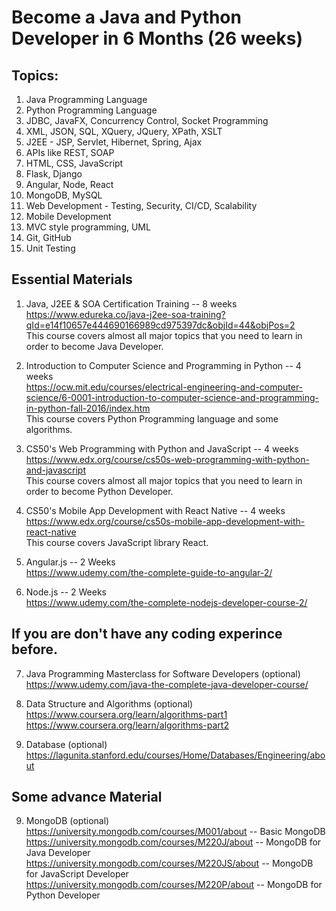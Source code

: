 # Become a Java and Python Developer in 6 Months (26 weeks)

## Topics:
1. Java Programming Language
2. Python Programming Language
3. JDBC, JavaFX, Concurrency Control, Socket Programming
4. XML, JSON, SQL, XQuery, JQuery, XPath, XSLT
5. J2EE - JSP, Servlet, Hibernet, Spring, Ajax
6. APIs like REST, SOAP
7. HTML, CSS, JavaScript
8. Flask, Django
9. Angular, Node, React
10. MongoDB, MySQL
11. Web Development - Testing, Security, CI/CD, Scalability
12. Mobile Development
13. MVC style programming, UML
14. Git, GitHub
15. Unit Testing

## Essential Materials

1. Java, J2EE & SOA Certification Training -- 8 weeks </br>
https://www.edureka.co/java-j2ee-soa-training?qId=e14f10657e444690166989cd975397dc&objId=44&objPos=2 </br>
This course covers almost all major topics that you need to learn in order to become Java Developer.

2. Introduction to Computer Science and Programming in Python -- 4 weeks </br>
https://ocw.mit.edu/courses/electrical-engineering-and-computer-science/6-0001-introduction-to-computer-science-and-programming-in-python-fall-2016/index.htm </br>
This course covers Python Programming language and some algorithms.

3. CS50's Web Programming with Python and JavaScript -- 4 weeks </br>
https://www.edx.org/course/cs50s-web-programming-with-python-and-javascript </br>
This course covers almost all major topics that you need to learn in order to become Python Developer.

4. CS50's Mobile App Development with React Native -- 4 weeks </br>
https://www.edx.org/course/cs50s-mobile-app-development-with-react-native </br>
This course covers JavaScript library React.

5. Angular.js -- 2 Weeks </br>
https://www.udemy.com/the-complete-guide-to-angular-2/ </br>

6. Node.js -- 2 Weeks </br>
https://www.udemy.com/the-complete-nodejs-developer-course-2/

## If you are don't have any coding experince before.

7. Java Programming Masterclass for Software Developers (optional) </br>
https://www.udemy.com/java-the-complete-java-developer-course/

8. Data Structure and Algorithms (optional) </br>
https://www.coursera.org/learn/algorithms-part1 </br>
https://www.coursera.org/learn/algorithms-part2 </br>

9. Database (optional) </br>
https://lagunita.stanford.edu/courses/Home/Databases/Engineering/about

## Some advance Material

9. MongoDB (optional) </br>
https://university.mongodb.com/courses/M001/about -- Basic MongoDB </br>
https://university.mongodb.com/courses/M220J/about -- MongoDB for Java Developer </br>
https://university.mongodb.com/courses/M220JS/about -- MongoDB for JavaScript Developer </br>
https://university.mongodb.com/courses/M220P/about -- MongoDB for Python Developer
